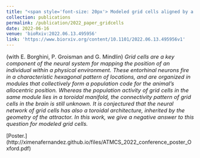 ```yaml
---
title: "<span style='font-size: 20px'> Modeled grid cells aligned by a flexible attractor."
collection: publications
permalink: /publication/2022_paper_gridcells
date: 2022-06-16
venue: 'bioRxiv:2022.06.13.495956'
link: 'https://www.biorxiv.org/content/10.1101/2022.06.13.495956v1'
---
```


<p style="font-size:11pt;">
(with E. Borghini, P. Groisman and G. Mindlin) <span style="font-size:11pt; font-style:italic"> 
Grid cells are a key component of the neural system for mapping the position of an individual within a physical environment.
These entorhinal neurons fire in a characteristic hexagonal pattern of locations, and are organized in modules that collectively form a population code for the animal’s allocentric position.
Whereas the population activity of grid cells in the same module lies in a toroidal manifold, the connectivity pattern of grid cells in the brain is still unknown. It is conjectured that the neural network of grid cells has also a toroidal architecture, inherited by the geometry of the attractor. In this work, we give a negative answer to this question for modeled grid cells. 
</span>
</p>
[Poster.](http://ximenafernandez.github.io/files/ATMCS_2022_conference_poster_Oxford.pdf)

